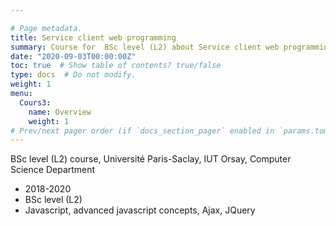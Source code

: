 ```yaml
---

# Page metadata.
title: Service client web programming
summary: Course for  BSc level (L2) about Service client web programming Université Paris-Saclay, IUT Orsay, Computer Science Department
date: "2020-09-03T00:00:00Z"
toc: true  # Show table of contents? true/false
type: docs  # Do not modify.
weight: 1
menu:
  Cours3:
    name: Overview
    weight: 1
# Prev/next pager order (if `docs_section_pager` enabled in `params.toml`)
---
```

BSc level (L2) course, Université Paris-Saclay, IUT Orsay, Computer Science Department
  - 2018-2020 
  - BSc level (L2)
  - Javascript, advanced javascript concepts, Ajax, JQuery 